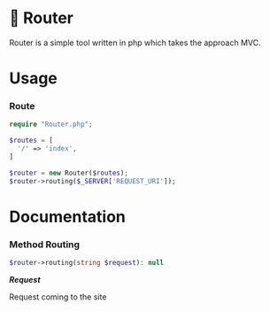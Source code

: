 # :scroll: Router

Router is a simple tool written in php which takes the approach MVC.

# Usage

### Route


```php
require "Router.php";

$routes = [
  '/' => 'index',
]

$router = new Router($routes);
$router->routing($_SERVER['REQUEST_URI']);
```


# Documentation

### Method Routing


```php
$router->routing(string $request): null
```

***Request***

Request coming to the site


